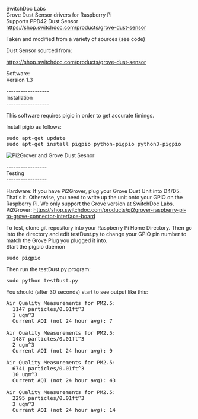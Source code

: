 SwitchDoc Labs <BR>
Grove Dust Sensor drivers for Raspberry Pi<BR>
Supports PPD42 Dust Sensor<BR>
https://shop.switchdoc.com/products/grove-dust-sensor
<BR>

Taken and modified from a variety of sources (see code)<BR>

Dust Sensor sourced from:

https://shop.switchdoc.com/products/grove-dust-sensor

Software: <BR>
Version 1.3<BR>

------------------<BR>
Installation<BR>
------------------<BR>

This software requires pigio in order to get accurate timings.

Install pigio as follows:

<pre>
sudo apt-get update
sudo apt-get install pigpio python-pigpio python3-pigpio
</pre>
<img src="http://www.switchdoc.com/wp-content/uploads/2018/09/IMG_7366.jpg" alt="Pi2Grover and Grove Dust Sesnor "  >

-----------------<BR>
Testing<BR>
-----------------<BR>

Hardware:  If you have Pi2Grover, plug your Grove Dust Unit into D4/D5.   That's it.
Otherwise, you need to write up the unit onto your GPIO on the Raspberry Pi.  We only support the Grove version at SwitchDoc Labs.
<BR>
Pi2Grover:  https://shop.switchdoc.com/products/pi2grover-raspberry-pi-to-grove-connector-interface-board
<BR>

To test, clone git repository into your Raspberry Pi Home Directory.  Then go into the directory
and edit testDust.py to change your GPIO pin number to match the Grove Plug you plugged it into.
<BR>
Start the pigpio daemon<BR>
<pre>
sudo pigpio
</pre>

Then run the testDust.py program:

<pre>
sudo python testDust.py
</pre>

You should (after 30 seconds) start to see output like this:

<pre>
Air Quality Measurements for PM2.5:
  1147 particles/0.01ft^3
  1 ugm^3
  Current AQI (not 24 hour avg): 7

Air Quality Measurements for PM2.5:
  1487 particles/0.01ft^3
  2 ugm^3
  Current AQI (not 24 hour avg): 9

Air Quality Measurements for PM2.5:
  6741 particles/0.01ft^3
  10 ugm^3
  Current AQI (not 24 hour avg): 43

Air Quality Measurements for PM2.5:
  2295 particles/0.01ft^3
  3 ugm^3
  Current AQI (not 24 hour avg): 14
</pre>



